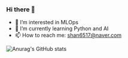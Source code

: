 ### Hi there 👋

- 👀 I’m interested in MLOps
- 🌱 I’m currently learning Python and AI
- 📫 How to reach me: shan6517@naver.com

![Anurag's GitHub stats](https://github-readme-stats.vercel.app/api?username=suhwanjo&show_icons=true&theme=cobalt) 
